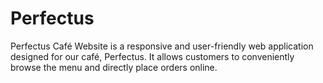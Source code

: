 # Perfectus
Perfectus Café Website is a responsive and user-friendly web application designed for our café, Perfectus. It allows customers to conveniently browse the menu and directly place orders online.
